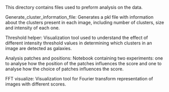 This directory contains files used to preform analysis on the data.

Generate_cluster_information_file:
Generates a pkl file with information about the clusters present in each image, including number of clusters, size and intensity of each one.

Threshold helper:
Visualization tool used to understand the effect of different intensity threshold values in determining which clusters in an image are detected as galaxies.

Analysis patches and positions:
Notebook containing two experiments: one to analyse how the position of the
patches influences the score and one to analyse how the choice of patches
influences the score. 

FFT visualize: 
Visualization tool for Fourier transform representation of images with 
different scores. 
